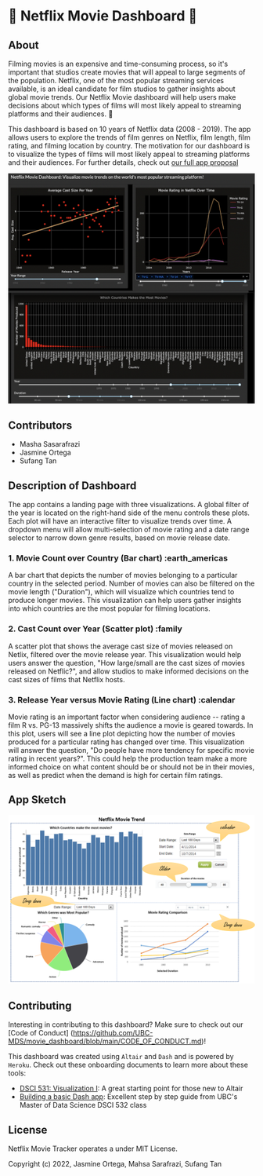 # :movie_camera: Netflix Movie Dashboard :movie_camera:

## About

Filming movies is an expensive and time-consuming process, so it's important that studios create movies that will appeal to large segments of the population. Netflix, one of the most popular streaming services available, is an ideal candidate for film studios to gather insights about global movie trends. Our Netflix Movie dashboard will help users make decisions about which types of films will most likely appeal to streaming platforms and their audiences. :tada:

This dashboard is based on 10 years of Netflix data (2008 - 2019). The app allows users to explore the trends of film genres on Netflix, film length, film rating, and filming location by country. The motivation for our dashboard is to visualize the types of films will most likely appeal to streaming platforms and their audiences. For further details, check out [our full app proposal](https://github.com/UBC-MDS/movie_dashboard/blob/main/Proposal.md)

![preview of app](image/dash-knitted.png "App Knitted")

## Contributors

- Masha Sasarafrazi
- Jasmine Ortega
- Sufang Tan

## Description of Dashboard

The app contains a landing page with three visualizations. A global filter of the year is located on the right-hand side of the menu controls these plots. Each plot will have an interactive filter to visualize trends over time. A dropdown menu will allow multi-selection of movie rating and a date range selector to narrow down genre results, based on movie release date.

### 1. Movie Count over Country (Bar chart) :earth_americas

A bar chart that depicts the number of movies belonging to a particular country in the selected period. Number of movies can also be filtered on the movie length ("Duration"), which will visualize which countries tend to produce longer movies. This visualization can help users gather insights into which countries are the most popular for filming locations.

### 2. Cast Count over Year (Scatter plot) :family

A scatter plot that shows the average cast size of movies released on Netlix, filtered over the movie release year. This visualization would help users answer the question, "How large/small are the cast sizes of movies released on Netflic?", and allow studios to make informed decisions on the cast sizes of films that Netflix hosts.

### 3. Release Year versus Movie Rating (Line chart) :calendar

Movie rating is an important factor when considering audience -- rating a film R vs. PG-13 massively shifts the audience a movie is geared towards. In this plot, users will see a line plot depicting how the number of movies produced for a particular rating has changed over time. This visualization will answer the question, "Do people have more tendency for specific movie rating in recent years?". This could help the production team make a more informed choice on what content should be or should not be in their movies, as well as predict when the demand is high for certain film ratings.

## App Sketch

![sketch of the app](image/sketch.png "App Sketch")

## Contributing

Interesting in contributing to this dashboard? Make sure to check out our [Code of Conduct] (<https://github.com/UBC-MDS/movie_dashboard/blob/main/CODE_OF_CONDUCT.md>)!

This dashboard was created using `Altair` and `Dash` and is powered by `Heroku`. Check out these onboarding documents to learn more about these tools:

- [DSCI 531: Visualization I](https://pages.github.ubc.ca/mds-2021-22/DSCI_531_viz-1_students/intro.html): A great starting point for those new to Altair
- [Building a basic Dash app](https://pages.github.ubc.ca/mds-2021-22/DSCI_532_viz-2_students/materials/lectures/2-building-a-basic-dash-app.html): Excellent step by step guide from UBC's Master of Data Science DSCI 532 class

## License

Netflix Movie Tracker operates a under MIT License.

Copyright (c) 2022, Jasmine Ortega, Mahsa Sarafrazi, Sufang Tan
